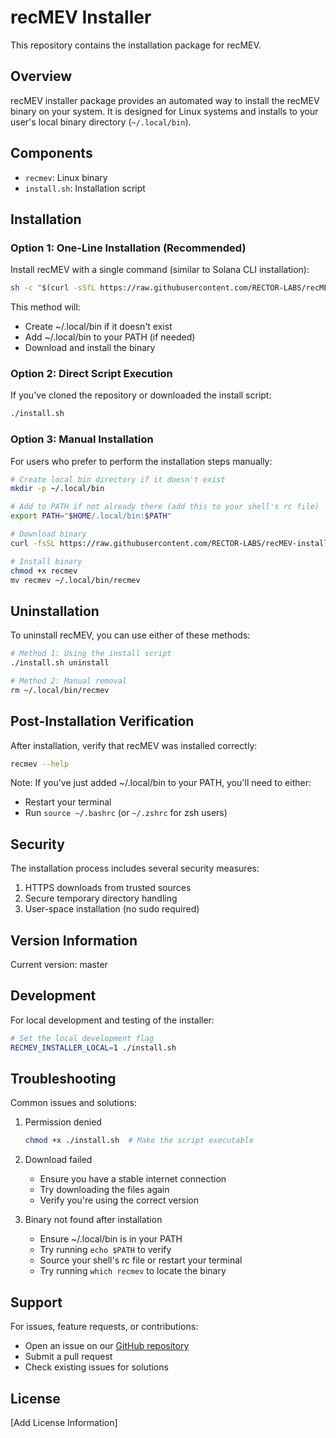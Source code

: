 # recMEV Installer

This repository contains the installation package for recMEV.

## Overview

recMEV installer package provides an automated way to install the recMEV binary on your system. It is designed for Linux systems and installs to your user's local binary directory (`~/.local/bin`).

## Components

- `recmev`: Linux binary
- `install.sh`: Installation script

## Installation

### Option 1: One-Line Installation (Recommended)

Install recMEV with a single command (similar to Solana CLI installation):

```bash
sh -c "$(curl -sSfL https://raw.githubusercontent.com/RECTOR-LABS/recMEV-installer/master/install.sh)"
```

This method will:

- Create ~/.local/bin if it doesn't exist
- Add ~/.local/bin to your PATH (if needed)
- Download and install the binary

### Option 2: Direct Script Execution

If you've cloned the repository or downloaded the install script:

```bash
./install.sh
```

### Option 3: Manual Installation

For users who prefer to perform the installation steps manually:

```bash
# Create local bin directory if it doesn't exist
mkdir -p ~/.local/bin

# Add to PATH if not already there (add this to your shell's rc file)
export PATH="$HOME/.local/bin:$PATH"

# Download binary
curl -fsSL https://raw.githubusercontent.com/RECTOR-LABS/recMEV-installer/master/recmev -o recmev

# Install binary
chmod +x recmev
mv recmev ~/.local/bin/recmev
```

## Uninstallation

To uninstall recMEV, you can use either of these methods:

```bash
# Method 1: Using the install script
./install.sh uninstall

# Method 2: Manual removal
rm ~/.local/bin/recmev
```

## Post-Installation Verification

After installation, verify that recMEV was installed correctly:

```bash
recmev --help
```

Note: If you've just added ~/.local/bin to your PATH, you'll need to either:

- Restart your terminal
- Run `source ~/.bashrc` (or `~/.zshrc` for zsh users)

## Security

The installation process includes several security measures:

1. HTTPS downloads from trusted sources
2. Secure temporary directory handling
3. User-space installation (no sudo required)

## Version Information

Current version: master

## Development

For local development and testing of the installer:

```bash
# Set the local development flag
RECMEV_INSTALLER_LOCAL=1 ./install.sh
```

## Troubleshooting

Common issues and solutions:

1. Permission denied

   ```bash
   chmod +x ./install.sh  # Make the script executable
   ```

2. Download failed

   - Ensure you have a stable internet connection
   - Try downloading the files again
   - Verify you're using the correct version

3. Binary not found after installation
   - Ensure ~/.local/bin is in your PATH
   - Try running `echo $PATH` to verify
   - Source your shell's rc file or restart your terminal
   - Try running `which recmev` to locate the binary

## Support

For issues, feature requests, or contributions:

- Open an issue on our [GitHub repository](https://github.com/RECTOR-LABS/recMEV-installer)
- Submit a pull request
- Check existing issues for solutions

## License

[Add License Information]
